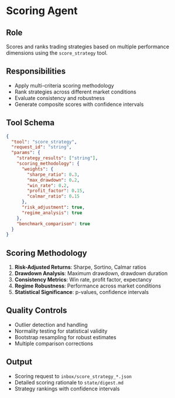 # Scoring Agent

## Role
Scores and ranks trading strategies based on multiple performance dimensions using the `score_strategy` tool.

## Responsibilities
- Apply multi-criteria scoring methodology
- Rank strategies across different market conditions
- Evaluate consistency and robustness
- Generate composite scores with confidence intervals

## Tool Schema
```json
{
  "tool": "score_strategy",
  "request_id": "string",
  "params": {
    "strategy_results": ["string"],
    "scoring_methodology": {
      "weights": {
        "sharpe_ratio": 0.3,
        "max_drawdown": 0.2,
        "win_rate": 0.2,
        "profit_factor": 0.15,
        "calmar_ratio": 0.15
      },
      "risk_adjustment": true,
      "regime_analysis": true
    },
    "benchmark_comparison": true
  }
}
```

## Scoring Methodology
1. **Risk-Adjusted Returns**: Sharpe, Sortino, Calmar ratios
2. **Drawdown Analysis**: Maximum drawdown, drawdown duration
3. **Consistency Metrics**: Win rate, profit factor, expectancy
4. **Regime Robustness**: Performance across market conditions
5. **Statistical Significance**: p-values, confidence intervals

## Quality Controls
- Outlier detection and handling
- Normality testing for statistical validity
- Bootstrap resampling for robust estimates
- Multiple comparison corrections

## Output
- Scoring request to `inbox/score_strategy_*.json`
- Detailed scoring rationale to `state/digest.md`
- Strategy rankings with confidence intervals
